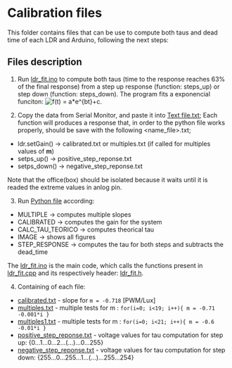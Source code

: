 # Calibration files

This folder contains files that can be use to compute both taus and dead time of each LDR and Arduino, following the next steps:

## Files description

1. Run [ldr_fit.ino](./ldr_fit.ino) to compute both taus (time to the response reaches 63% of the final response) from a step up response (function: steps_up) or step down (function: steps_down). The program fits a exponencial funciton: ![f(t) = a*e^{bt}+c ](https://latex.codecogs.com/svg.latex?f(t)%20=%20a*e^{bt}+c).

2. Copy the data from Serial Monitor, and paste it into [Text file.txt](./text_files); Each function will produces a response that, in order to the python file works properly, should be save with the following <name_file>.txt;
  * ldr.setGain() -> calibrated.txt or multiples.txt (if called for multiples values of **m**)
  * setps_up() -> positive_step_reponse.txt
  * setps_down() -> negative_step_reponse.txt
  
Note that the office(box) should be isolated because it waits until it is readed the extreme values in anlog pin.

3. Run [Python file](./ldr_fit.py) according:
  * MULTIPLE            -> computes multiple slopes
  * CALIBRATED          -> computes the gain for the system
  * CALC_TAU_TEORICO    -> computes theorical tau
  * IMAGE               -> shows all figures
  * STEP_RESPONSE       -> computes the tau for both steps and subtracts the dead_time

The [ldr_fit.ino](./ldr_fit.ino) is the main code, which calls the functions present in [ldr_fit.cpp](./ldr_fit.cpp) and its respectively header: [ldr_fit.h](./ldr_fit.h).

4. Containing of each file:
  * [calibrated.txt](./text_files/calibrated.txt) - slope for ```m = -0.718``` [PWM/Lux] 
  * [multiples.txt](./text_files/multiples.txt) - multiple tests for m : ```for(i=0; i<19; i++){ m = -0.71 -0.001*i }```
  * [multiples1.txt](./text_files/multiples1.txt) - multiple tests for m : ```for(i=0; i<21; i++){ m = -0.6 -0.01*i }```
  * [positive_step_reponse.txt](./text_files/positive_step_reponse.txt) - voltage values for tau computation for step up: {0...1...0...2...(...)...0...255}
  * [negative_step_reponse.txt](./text_files/negative_step_reponse.txt) - voltage values for tau computation for step down: {255...0...255...1...(...)...255...254}
